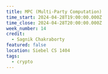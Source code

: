 ```yaml
---
title: MPC (Multi-Party Computation)
time_start: 2024-04-28T19:00:00.000Z
time_close: 2024-04-28T20:00:00.000Z
week_number: 14
credit:
  - Sagnik Chakraborty
featured: false
location: Siebel CS 1404
tags:
  - crypto
---
```

